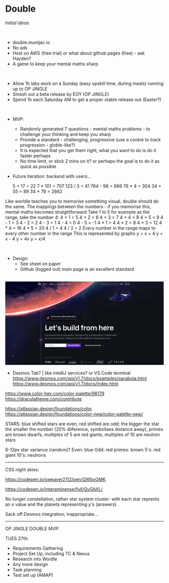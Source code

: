# Double
*Initial ideas*

<br>

* double.muntjac.io
* No ads
* Host on AWS (free trial) or what about github pages (free) - ask Hayden?
* A game to keep your mental maths sharp

<br>

* Allow 1h labs work on a Sunday (easy upskill time, during meals) running up to OP JINGLE
* Smash out a beta release by EOY (OP JINGLE)
* Spend 1h each Saturday AM to get a proper stable release out (Easter?)

<br>

* MVP:
    * Randomly generated 7 questions - mental maths problems - to challenge your thinking and keep you sharp
    * Provide a standard - challenging, progressive (use a cookie to track progression - globle-like?)
    * It is expected that you get them right, what you want to do is do it faster perhaps
    * No time limit, or stick 2 mins on it? or perhaps the goal is to do it as quick as possible
* Future iteration: backend with users...

    5 + 17 = 22
    7 * 101 = 707
    123 / 3 = 41
    764 - 98 = 666
    76 * 4 = 304
    34 + 55 = 89
    34 * 78 = 2662


Like worldle teaches you to memorise something visual, double should do the same.
The mappings between the numbers - if you memorise this, mental maths becomes straightforward
Take 1 to 5 for example as the range, take the number 4:
4 + 1 = 5
4 + 2 = 6
4 + 3 = 7
4 + 4 = 8
4 + 5 = 9
4 - 1 = 3
4 - 2 = 2
4 - 3 = 1
4 - 4 = 0
4 - 5 = -1
4 * 1 = 4
4 * 2 = 8
4 * 3 = 12
4 * 4 = 16
4 * 5 = 20
4 / 1 = 4
4 / 2 = 2
Every number in the range maps to every other number in the range
This is represented by graphs
y = x + 4
y = x - 4
y = 4x
y = x/4


<br>

* Design:
    * See sheet on paper
    * Github (logged out) main page is an excellent standard

<br>

<img src="./res/github.png" width="800">


<br>




* Desmos Tab? | like intelliJ services? or VS Code terminal
https://www.desmos.com/api/v1.7/docs/examples/parabola.html
https://www.desmos.com/api/v1.7/docs/index.html


https://www.color-hex.com/color-palette/98179
https://draculatheme.com/contribute


https://atlassian.design/foundations/color
https://atlassian.design/foundations/color-new/color-palette-new/



STARS:
blue shifted stars are even, red shifted are odd; the bigger the star the smaller the number (20% diiference, symbolises distance away), primes are brown dwarfs, multiples of 5 are red giants, multiples of 10 are neutron stars

6-12px star variance (random)?
Even: blue
Odd: red
primes: brown
5's: red giant
10's: neutrons



-------

CSS night skies:

https://codepen.io/sweaver2112/pen/QWbvOMK

https://codepen.io/interaminense/full/QyGbXL/


No longer constellation, rather star system cluster:
with each star reprents an x value and the planets representing y's (answers)




Sack off Desmos integration; inappropriate...


----

OP JINGLE DOUBLE MVP:

TUES 27th: 
* Requirements Gathering
* Project Set Up, including TC & Nexus
* Research into Wordle
* Any more design
* Task planning
* Test set up (AMAP)